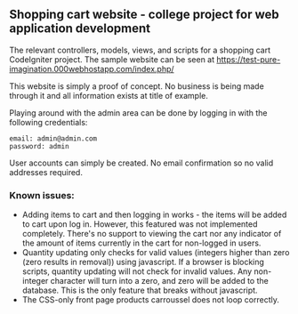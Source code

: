 ## Shopping cart website - college project for web application development

The relevant controllers, models, views, and scripts for a shopping cart CodeIgniter project. The sample website can be seen at https://test-pure-imagination.000webhostapp.com/index.php/

This website is simply a proof of concept. No business is being made through it and all information exists at title of example.

Playing around with the admin area can be done by logging in with the following credentials:
```
email: admin@admin.com
password: admin
```
User accounts can simply be created. No email confirmation so no valid addresses required.

### Known issues:
- Adding items to cart and then logging in works - the items will be added to cart upon log in. However, this featured was not implemented completely. There's no support to viewing the cart nor any indicator of the amount of items currently in the cart for non-logged in users.
- Quantity updating only checks for valid values (integers higher than zero (zero results in removal)) using javascript. If a browser is blocking scripts, quantity updating will not check for invalid values. Any non-integer character will turn into a zero, and zero will be added to the database. This is the only feature that breaks without javascript.
- The CSS-only front page products carroussel does not loop correctly.